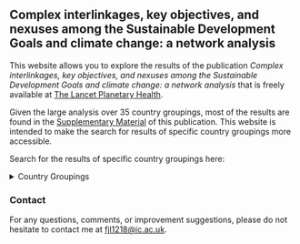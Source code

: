 ## Complex interlinkages, key objectives, and nexuses among the Sustainable Development Goals and climate change: a network analysis

This website allows you to explore the results of the publication *Complex interlinkages, key objectives, and nexuses among the Sustainable Development Goals and climate change: a network analysis* that is freely available at [The Lancet Planetary Health](https://www.thelancet.com/journals/lanplh/article/PIIS2542-5196(22)00070-5/fulltext).

Given the large analysis over 35 country groupings, most of the results are found in the [Supplementary Material](https://www.thelancet.com/journals/lanplh/article/PIIS2542-5196(22)00070-5/fulltext#supplementaryMaterial) of this publication. This website is intended to make the search for results of specific country groupings more accessible.



Search for the results of specific country groupings here:

<details>
<summary>Country Groupings</summary>
<br>
[Africa](https://github.com/felix-laumann/SDG-networks/blob/gh-pages/Results/Africa/Africa.md)
<br>
Asia
Americas
</details>






### Contact

For any questions, comments, or improvement suggestions, please do not hesitate to contact me at [fjl1218@ic.ac.uk](mailto:fjl1218@ic.ac.uk).
